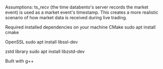 Assumptions:
    ts_recv (the time databento's server records the market event) is used as a market event's timestamp. This creates a more realistic scenario of how market data is received during live trading. 

Required installed dependencies on your machine
CMake
sudo apt install cmake

OpenSSL 
sudo apt install libssl-dev

zstd library
sudo apt install libzstd-dev

Built with g++
